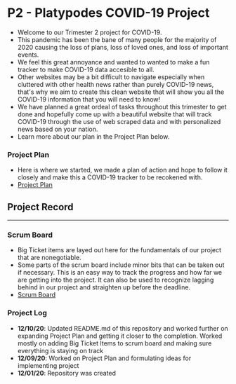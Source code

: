 # P2 - Platypodes COVID-19 Project 
* Welcome to our Trimester 2 project for COVID-19. 
* This pandemic has been the bane of many people for the majority of 2020 causing the loss of plans, loss of loved ones, and loss of important events. 
* We feel this great annoyance and wanted to wanted to make a fun tracker to make COVID-19 data accesible to all. 
* Other websites may be a bit difficult to navigate especially when cluttered with other health news rather than purely COVID-19 news, that's why we aim to create this clean website that will show you all the COVID-19 information that you will need to know!
* We have planned a great ordeal of tasks throughout this trimester to get done and hopefully come up with a beautiful website that will track COVID-19 through the use of web scraped data and with personalized news based on your nation.
* Learn more about our plan in the Project Plan below.

### Project Plan
* Here is where we started, we made a plan of action and hope to follow it closely and make this a COVID-19 tracker to be recokened with.
* [Project Plan](https://docs.google.com/document/d/1MceTKLU3TJTQg3PkqIcMLYa7U4R2ov4QtojF4i7mKLc/edit)

## Project Record
__________________

### Scrum Board
* Big Ticket items are layed out here for the fundamentals of our project that are nonegotiable.
* Some parts of the scrum board include minor bits that can be taken out if necessary. This is an easy way to track the progress and how far we are getting into the project. It can also be used to recognize lagging behind in our project and straighten up before the deadline.
* [Scrum Board](https://padlet.com/akazi3211/wlmfpjwnbuuf6qsm)

### Project Log
* **12/10/20**: Updated README.md of this repository and worked further on expanding Project Plan and getting it closer to the completion. Worked mostly on adding Big Ticket Items to scrum board and making sure everything is staying on track
* **12/09/20**: Worked on Project Plan and formulating ideas for implementing project
* **12/01/20**: Repository was created
